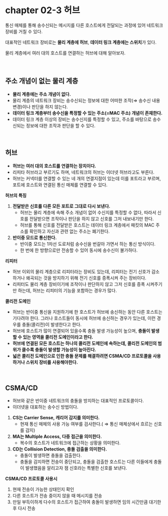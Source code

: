 # chapter 02-3 허브
통신 매체를 통해 송수신되는 메시지를 다른 호스트에게 전달되는 과정에 있어 네트워크 장비를 거칠 수 있다. 

대표적인 네트워크 장비로는 **물리 계층에 허브**, **데이터 링크 계층에는 스위치**가 있다.

물리 계층에서 여러 대의 호스트를 연결하는 허브에 대해 알아보자.
<br />
<br />
<br />

## 주소 개념이 없는 물리 계층

- **물리 계층에는 주소 개념이 없다.**
- 물리 계층의 네트워크 장비는 송수신되는 정보에 대한 어떠한 조작(⇒ 송수신 내용 변경)이나 판단을 하지 않는다.
- **데이터 링크 계층부터 송수신을 특정할 수 있는 주소(=MAC 주소) 개념이 존재한다.**
- 데이터 링크 계층 이상의 장비는 송수신지를 특정할 수 있고, 주소를 바탕으로 송수신되는 정보에 대한 조작과 판단을 할 수 있다.
<br />

## 허브

- **허브는 여러 대의 호스트를 연결하는 장치이다.**
- 리피타 허브라고 부르기도 하며, 네트워크의 허브는 이더넷 허브라고도 부른다.
- 허브는 커넥터를 연결할 수 있는 네 개의 연결지점이 있는데 이를 포트라고 부르며, 포트에 호스트와 연결된 통신 매체를 연결할 수 있다.

**허브의 특징**

1. **전달받은 신호를 다른 모든 포트로 그대로 다시 보낸다.**
    - 허브는 물리 계층에 속해 주소 개념이 없어 수신지를 특정할 수 없다, 따라서 신호를 전달받으면 조작이나 판단을 하지 않고 신호를 그저 내보내기만 한다.
    - 허브를 통해 신호를 전달받은 호스트는 데이터 링크 계층에서 패킷의 MAC 주소를 확인하고 자신과 관련 없는 주소는 폐기한다.
2. **반이중 모드로 통신한다.**
    - 반이중 모드는 1차선 도로처럼 송수신을 번갈아 가면서 하는 통신 방식이다.
    - 한 번에 한 방향으로만 전송할 수 있어 동시에 송수신이 불가하다.

**리피터**

- 허브 이외의 물리 계층으로 리피터라는 장비도 있는데, 리피터는 전기 신호가 감소하거나 왜곡되는 것을 방지하기 위해 전기 신호를 증폭시켜 주는 장비이다.
- 리피터도 물리 계층 장비이기에 조작이나 판단하지 않고 그저 신호를 증폭 시켜주기만 하는데, 허브는 리피터의 기능을 포함하는 경우가 많다.

**콜리전 도메인**

- 허브는 반이중 통신을 지원하기에 한 호스트가 허브에 송신하는 동안 다른 호스트는 기다려야 한다. 그러나 호스트들이 동시에 허브에 송신하는 경우가 있는데, 이런 경우를 충돌(콜리전)이 발생한다고 한다.
- 허브에 호스트가 많이 연결되어 있을수록 충돌 발생 가능성이 높으며, **충돌이 발생할 수 있는 영역을 콜리전 도메인이라고 한다.**
- **허브에 연결된 모든 호스트는 하나의 콜리전 도메인에 속하는데, 콜리전 도메인의 범위가 클수록 충돌이 발생할 가능성이 높아진다.**
- **넓은 콜리전 도메인으로 인한 충돌 문제를 해결하려면 CSMA/CD 프로토콜을 사용하거나 스위치 장비를 사용해야한다.**
<br />

## CSMA/CD

- 허브와 같은 반이중 네트워크의 충돌을 방지하는 대표적인 프로토콜이다.
- 이더넷을 대표하는 송수신 방법이다.

1. **CS는 Carrier Sense, 캐리어 감지를 의미한다.** 
    - 현재 통신 매체의 사용 가능 여부를 검사한다.( ⇒ 통신 매체상에서 흐르는 신호를 감지)
2. **MA는 Multiple Access, 다중 접근을 의미한다.**
    - 복수의 호스트가 네트워크에 접근하는 상황을 의미한다.
3. **CD는 Collision Detection, 충돌 검출을 의미한다.**
    - 충돌이 발생하면 충돌을 검출한다.
    - 충돌을 감지하면 전송이 중단되고, 충돌을 검출한 호스트는 다른 이들에게 충돌이 발생했음을 알리고자 잼 신호라는 특별한 신호를 보낸다.

**CSMA/CD 프로토콜 사용시**

1. 현재 전송이 가능한 상태인지 확인
2. 다른 호스트가 전송 중이지 않을 때 메시지를 전송
3. 만일 부득이하게 다수의 호스트가 접근하여 충돌이 발생하면 임의 시간만큼 대기한 후 다시 전송
